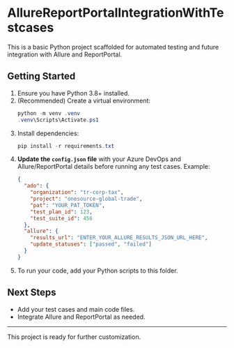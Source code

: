 # AllureReportPortalIntegrationWithTestcases

This is a basic Python project scaffolded for automated testing and future integration with Allure and ReportPortal.

## Getting Started

1. Ensure you have Python 3.8+ installed.
2. (Recommended) Create a virtual environment:
   ```powershell
   python -m venv .venv
   .venv\Scripts\Activate.ps1
   ```
3. Install dependencies:
   ```powershell
   pip install -r requirements.txt
   ```
4. **Update the `config.json` file** with your Azure DevOps and Allure/ReportPortal details before running any test cases. Example:
   ```json
   {
     "ado": {
       "organization": "tr-corp-tax",
       "project": "onesource-global-trade",
       "pat": "YOUR_PAT_TOKEN",
       "test_plan_id": 123,
       "test_suite_id": 456
     },
     "allure": {
       "results_url": "ENTER_YOUR_ALLURE_RESULTS_JSON_URL_HERE",
       "update_statuses": ["passed", "failed"]
     }
   }
   ```
5. To run your code, add your Python scripts to this folder.

## Next Steps

- Add your test cases and main code files.
- Integrate Allure and ReportPortal as needed.

---

This project is ready for further customization.
